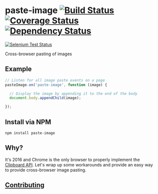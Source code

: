 paste-image [![Build Status](https://travis-ci.org/redgeoff/paste-image.svg)](https://travis-ci.org/redgeoff/paste-image) [![Coverage Status](https://coveralls.io/repos/redgeoff/paste-image/badge.svg?branch=master&service=github)](https://coveralls.io/github/redgeoff/paste-image?branch=master) [![Dependency Status](https://david-dm.org/redgeoff/paste-image.svg)](https://david-dm.org/redgeoff/paste-image)
===
[![Selenium Test Status](https://saucelabs.com/browser-matrix/paste-image.svg)](https://saucelabs.com/u/paste-image)

Cross-browser pasting of images


Example
---

```js
// Listen for all image paste events on a page
pasteImage.on('paste-image', function (image) {

  // Display the image by appending it to the end of the body
  document.body.appendChild(image);

});
```


Install via NPM
---

    npm install paste-image


Why?
---

It's 2016 and Chrome is the only browser to properly implement the [Clipboard API](https://www.w3.org/TR/clipboard-apis). Let's wrap up some workarounds and provide an easy way to provide cross-browser image pasting.


[Contributing](CONTRIBUTING.md)
---
